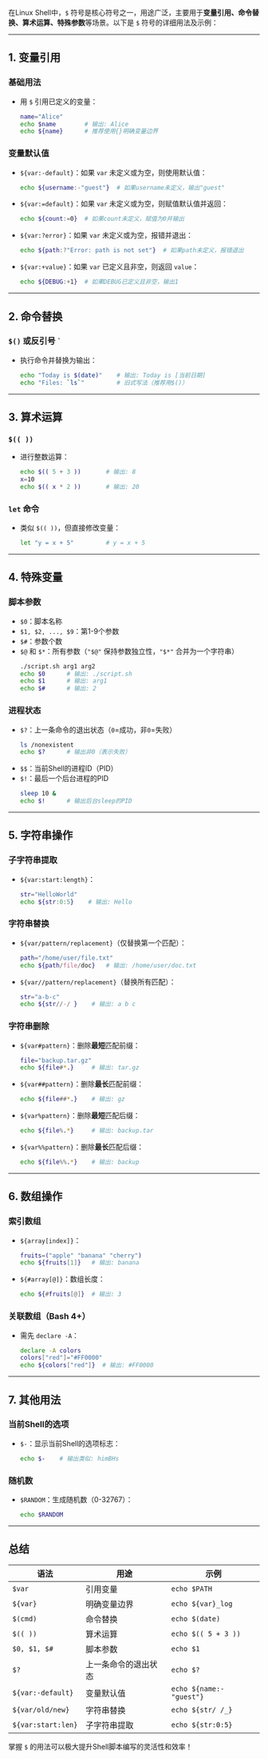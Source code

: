 在Linux Shell中，`$` 符号是核心符号之一，用途广泛，主要用于**变量引用、命令替换、算术运算、特殊参数**等场景。以下是 `$` 符号的详细用法及示例：

---

## **1. 变量引用**
### **基础用法**
- 用 `$` 引用已定义的变量：
  ```bash
  name="Alice"
  echo $name        # 输出: Alice
  echo ${name}      # 推荐使用{}明确变量边界
  ```

### **变量默认值**
- `${var:-default}`：如果 `var` 未定义或为空，则使用默认值：
  ```bash
  echo ${username:-"guest"}  # 如果username未定义，输出"guest"
  ```
- `${var:=default}`：如果 `var` 未定义或为空，则赋值默认值并返回：
  ```bash
  echo ${count:=0}  # 如果count未定义，赋值为0并输出
  ```
- `${var:?error}`：如果 `var` 未定义或为空，报错并退出：
  ```bash
  echo ${path:?"Error: path is not set"}  # 如果path未定义，报错退出
  ```
- `${var:+value}`：如果 `var` 已定义且非空，则返回 `value`：
  ```bash
  echo ${DEBUG:+1}  # 如果DEBUG已定义且非空，输出1
  ```

---

## **2. 命令替换**
### **`$()` 或反引号 `` ` ``**
- 执行命令并替换为输出：
  ```bash
  echo "Today is $(date)"    # 输出: Today is [当前日期]
  echo "Files: `ls`"         # 旧式写法（推荐用$()）
  ```

---

## **3. 算术运算**
### **`$(( ))`**
- 进行整数运算：
  ```bash
  echo $(( 5 + 3 ))       # 输出: 8
  x=10
  echo $(( x * 2 ))       # 输出: 20
  ```

### **`let` 命令**
- 类似 `$(( ))`，但直接修改变量：
  ```bash
  let "y = x + 5"         # y = x + 5
  ```

---

## **4. 特殊变量**
### **脚本参数**
- `$0`：脚本名称
- `$1, $2, ..., $9`：第1-9个参数
- `$#`：参数个数
- `$@` 和 `$*`：所有参数（`"$@"` 保持参数独立性，`"$*"` 合并为一个字符串）
  ```bash
  ./script.sh arg1 arg2
  echo $0      # 输出: ./script.sh
  echo $1      # 输出: arg1
  echo $#      # 输出: 2
  ```

### **进程状态**
- `$?`：上一条命令的退出状态（`0`=成功，非`0`=失败）
  ```bash
  ls /nonexistent
  echo $?      # 输出非0（表示失败）
  ```
- `$$`：当前Shell的进程ID（PID）
- `$!`：最后一个后台进程的PID
  ```bash
  sleep 10 &
  echo $!      # 输出后台sleep的PID
  ```

---

## **5. 字符串操作**
### **子字符串提取**
- `${var:start:length}`：
  ```bash
  str="HelloWorld"
  echo ${str:0:5}    # 输出: Hello
  ```

### **字符串替换**
- `${var/pattern/replacement}`（仅替换第一个匹配）：
  ```bash
  path="/home/user/file.txt"
  echo ${path/file/doc}   # 输出: /home/user/doc.txt
  ```
- `${var//pattern/replacement}`（替换所有匹配）：
  ```bash
  str="a-b-c"
  echo ${str//-/ }    # 输出: a b c
  ```

### **字符串删除**
- `${var#pattern}`：删除**最短**匹配前缀：
  ```bash
  file="backup.tar.gz"
  echo ${file#*.}     # 输出: tar.gz
  ```
- `${var##pattern}`：删除**最长**匹配前缀：
  ```bash
  echo ${file##*.}    # 输出: gz
  ```
- `${var%pattern}`：删除**最短**匹配后缀：
  ```bash
  echo ${file%.*}     # 输出: backup.tar
  ```
- `${var%%pattern}`：删除**最长**匹配后缀：
  ```bash
  echo ${file%%.*}    # 输出: backup
  ```

---

## **6. 数组操作**
### **索引数组**
- `${array[index]}`：
  ```bash
  fruits=("apple" "banana" "cherry")
  echo ${fruits[1]}   # 输出: banana
  ```
- `${#array[@]}`：数组长度：
  ```bash
  echo ${#fruits[@]}  # 输出: 3
  ```

### **关联数组（Bash 4+）**
- 需先 `declare -A`：
  ```bash
  declare -A colors
  colors["red"]="#FF0000"
  echo ${colors["red"]}  # 输出: #FF0000
  ```

---

## **7. 其他用法**
### **当前Shell的选项**
- `$-`：显示当前Shell的选项标志：
  ```bash
  echo $-    # 输出类似: himBHs
  ```

### **随机数**
- `$RANDOM`：生成随机数（0-32767）：
  ```bash
  echo $RANDOM
  ```

---

## **总结**
| 语法 | 用途 | 示例 |
|------|------|------|
| `$var` | 引用变量 | `echo $PATH` |
| `${var}` | 明确变量边界 | `echo ${var}_log` |
| `$(cmd)` | 命令替换 | `echo $(date)` |
| `$(( ))` | 算术运算 | `echo $(( 5 + 3 ))` |
| `$0, $1, $#` | 脚本参数 | `echo $1` |
| `$?` | 上一条命令的退出状态 | `echo $?` |
| `${var:-default}` | 变量默认值 | `echo ${name:-"guest"}` |
| `${var/old/new}` | 字符串替换 | `echo ${str/ /_}` |
| `${var:start:len}` | 子字符串提取 | `echo ${str:0:5}` |

掌握 `$` 的用法可以极大提升Shell脚本编写的灵活性和效率！
